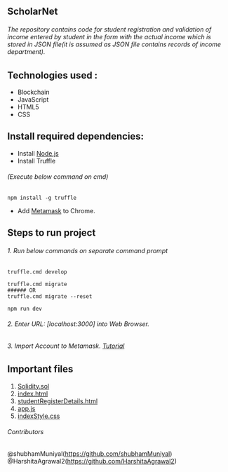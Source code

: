 ## ScholarNet
###### The repository contains code for student registration and validation of income entered by student in the form with the actual income which is stored in JSON file(it is assumed as JSON file contains records of income department).
## Technologies used :
- Blockchain
- JavaScript
- HTML5
- CSS
## Install required dependencies:
- Install [Node.js](https://nodejs.org/en/)
- Install Truffle 
###### (Execute below command on cmd)
```
npm install -g truffle
```
- Add [Metamask](https://chrome.google.com/webstore/search/metamask?hl=en) to Chrome.
## Steps to run project
###### 1. Run below commands on separate command prompt
```
truffle.cmd develop
```
```
truffle.cmd migrate 
###### OR
truffle.cmd migrate --reset
```
```
npm run dev
```
###### 2. Enter URL: [localhost:3000] into Web Browser.
###### 3. Import Account to Metamask. [Tutorial](https://medium.com/publicaio/how-import-a-wallet-to-your-metamask-account-dcaba25e558d)

## Important files
1. [Solidity.sol](https://github.com/HarshitaAgrawal2/scholarship/blob/master/Scholarnet/contracts/Student.sol)
2. [index.html](https://github.com/HarshitaAgrawal2/scholarship/blob/master/Scholarnet/src/index.html)
3. [studentRegisterDetails.html](https://github.com/HarshitaAgrawal2/scholarship/blob/master/Scholarnet/src/studentRegisterDetails.html)
4. [app.js](https://github.com/HarshitaAgrawal2/scholarship/blob/master/Scholarnet/src/js/app.js)
5. [indexStyle.css](https://github.com/HarshitaAgrawal2/scholarship/blob/master/Scholarnet/src/css/indexStyle.css)

###### Contributors
@shubhamMuniyal(https://github.com/shubhamMuniyal)
@HarshitaAgrawal2(https://github.com/HarshitaAgrawal2)





